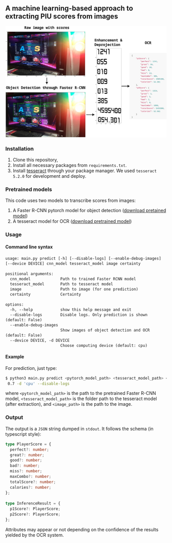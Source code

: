 ## A machine learning-based approach to extracting PIU scores from images

![schema](https://github.com/piustats/score-recognizer/blob/main/imgs/schema.jpg?raw=true)

### Installation
1. Clone this repository,
2. Install all necessary packages from `requirements.txt`.
3. Install [tesseract](https://github.com/tesseract-ocr/tesseract) through your package manager. We used `tesseract 5.2.0` for development and deploy.

### Pretrained models
This code uses two models to transcribe scores from images:

1. A Faster R-CNN pytorch model for object detection ([download pretained model](https://drive.google.com/file/d/1t7euKqEFbaEb8DzXt1ZcQk0nxwDMRS5C/view?usp=sharing))
2. A tesseract model for OCR ([download pretrained model](https://drive.google.com/file/d/1r1yUIHYWUoi0pxdm1HG5KDzmkj0qhJm0/view?usp=sharing))

### Usage
#### Command line syntax
```
usage: main.py predict [-h] [--disable-logs] [--enable-debug-images] [--device DEVICE] cnn_model tesseract_model image certainty

positional arguments:
  cnn_model             Path to trained Faster RCNN model
  tesseract_model       Path to tesseract model
  image                 Path to image (for one prediction)
  certainty             Certainty

options:
  -h, --help            show this help message and exit
  --disable-logs        Disable logs. Only prediction is shown (default: False)
  --enable-debug-images
                        Show images of object detection and OCR (default: False)
  --device DEVICE, -d DEVICE
                        Choose computing device (default: cpu)

```
#### Example

For prediction, just type:
```sh
$ python3 main.py predict <pytorch_model_path> <tesseract_model_path> <image_path>\
 0.7 -d 'cpu' --disable-logs
```
where `<pytorch_model_path>` is the path to the pretrained Faster R-CNN model, `<tesseract_model_path>` is the folder path to the tesseract model (after extraction), and `<image_path>` is the path to the image.

### Output

The output is a `JSON` string dumped in `stdout`. It follows the schema (in typescript style):
```ts
type PlayerScore = {
  perfect?: number;
  great?: number;
  good?: number;
  bad?: number;
  miss?: number;
  maxCombo?: number;
  totalScore?: number;
  calories?: number;
};

type InferenceResult = {
  p1Score?: PlayerScore;
  p2Score?: PlayerScore;
};
```
Attributes may appear or not depending on the confidence of the results yielded by  the OCR system.

